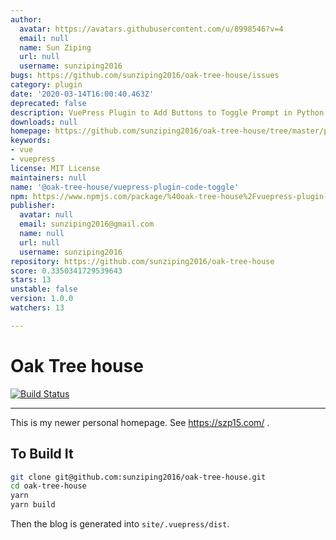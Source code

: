 ```yaml
---
author:
  avatar: https://avatars.githubusercontent.com/u/8998546?v=4
  email: null
  name: Sun Ziping
  url: null
  username: sunziping2016
bugs: https://github.com/sunziping2016/oak-tree-house/issues
category: plugin
date: '2020-03-14T16:00:40.463Z'
deprecated: false
description: VuePress Plugin to Add Buttons to Toggle Prompt in Python
downloads: null
homepage: https://github.com/sunziping2016/oak-tree-house/tree/master/packages/%40oak-tree-house/vuepress-plugin-code-toggle#readme
keywords:
- vue
- vuepress
license: MIT License
maintainers: null
name: '@oak-tree-house/vuepress-plugin-code-toggle'
npm: https://www.npmjs.com/package/%40oak-tree-house%2Fvuepress-plugin-code-toggle
publisher:
  avatar: null
  email: sunziping2016@gmail.com
  name: null
  url: null
  username: sunziping2016
repository: https://github.com/sunziping2016/oak-tree-house
score: 0.3350341729539643
stars: 13
unstable: false
version: 1.0.0
watchers: 13

---
```


# Oak Tree house

[![Build Status](https://travis-ci.com/sunziping2016/oak-tree-house.svg?branch=master)](https://travis-ci.com/sunziping2016/oak-tree-house)

****
This is my newer personal homepage. See <https://szp15.com/> .

## To Build It

```bash
git clone git@github.com:sunziping2016/oak-tree-house.git
cd oak-tree-house
yarn
yarn build
```

Then the blog is generated into `site/.vuepress/dist`.
